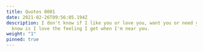 ```yaml
---
title: Quotes 0001
date: 2021-02-26T09:56:05.194Z
description: I don't know if I like you or love you, want you or need you, all I
  know is I love the feeling I get when I'm near you.
weight: "1"
pinned: true
---
```

